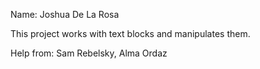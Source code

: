 Name: Joshua De La Rosa

This project works with text blocks and manipulates them.

Help from: Sam Rebelsky, Alma Ordaz
